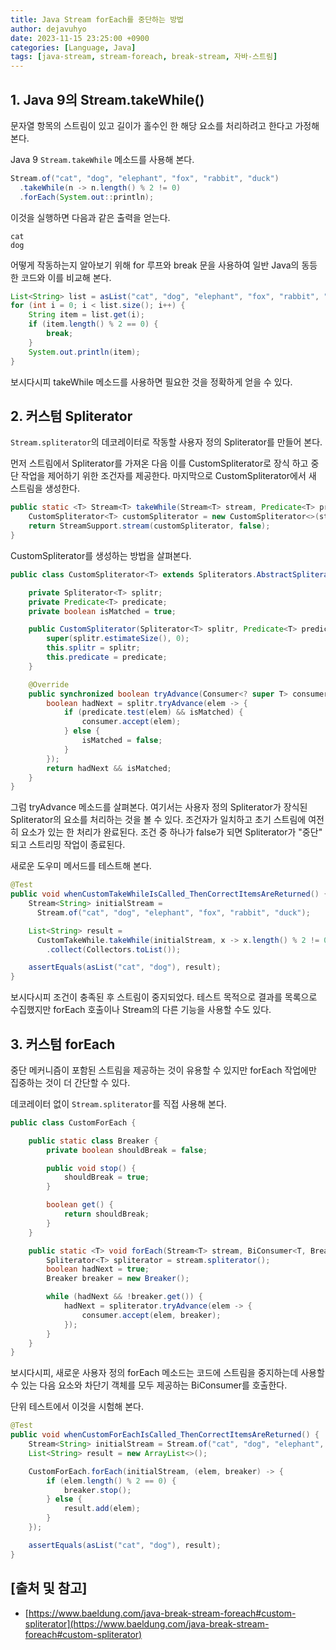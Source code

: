 ```yaml
---
title: Java Stream forEach를 중단하는 방법
author: dejavuhyo
date: 2023-11-15 23:25:00 +0900
categories: [Language, Java]
tags: [java-stream, stream-foreach, break-stream, 자바-스트림]
---
```


## 1. Java 9의 Stream.takeWhile()
문자열 항목의 스트림이 있고 길이가 홀수인 한 해당 요소를 처리하려고 한다고 가정해 본다.

Java 9 `Stream.takeWhile` 메소드를 사용해 본다.

```java
Stream.of("cat", "dog", "elephant", "fox", "rabbit", "duck")
  .takeWhile(n -> n.length() % 2 != 0)
  .forEach(System.out::println);
```

이것을 실행하면 다음과 같은 출력을 얻는다.

```text
cat
dog
```

어떻게 작동하는지 알아보기 위해 for 루프와 break 문을 사용하여 일반 Java의 동등한 코드와 이를 비교해 본다.

```java
List<String> list = asList("cat", "dog", "elephant", "fox", "rabbit", "duck");
for (int i = 0; i < list.size(); i++) {
    String item = list.get(i);
    if (item.length() % 2 == 0) {
        break;
    }
    System.out.println(item);
}
```

보시다시피 takeWhile 메소드를 사용하면 필요한 것을 정확하게 얻을 수 있다.

## 2. 커스텀 Spliterator
`Stream.spliterator`의 데코레이터로 작동할 사용자 정의 Spliterator를 만들어 본다.

먼저 스트림에서 Spliterator를 가져온 다음 이를 CustomSpliterator로 장식 하고 중단 작업을 제어하기 위한 조건자를 제공한다. 마지막으로 CustomSpliterator에서 새 스트림을 생성한다.

```java
public static <T> Stream<T> takeWhile(Stream<T> stream, Predicate<T> predicate) {
    CustomSpliterator<T> customSpliterator = new CustomSpliterator<>(stream.spliterator(), predicate);
    return StreamSupport.stream(customSpliterator, false);
}
```

CustomSpliterator를 생성하는 방법을 살펴본다.

```java
public class CustomSpliterator<T> extends Spliterators.AbstractSpliterator<T> {

    private Spliterator<T> splitr;
    private Predicate<T> predicate;
    private boolean isMatched = true;

    public CustomSpliterator(Spliterator<T> splitr, Predicate<T> predicate) {
        super(splitr.estimateSize(), 0);
        this.splitr = splitr;
        this.predicate = predicate;
    }

    @Override
    public synchronized boolean tryAdvance(Consumer<? super T> consumer) {
        boolean hadNext = splitr.tryAdvance(elem -> {
            if (predicate.test(elem) && isMatched) {
                consumer.accept(elem);
            } else {
                isMatched = false;
            }
        });
        return hadNext && isMatched;
    }
}
```

그럼 tryAdvance 메소드를 살펴본다. 여기서는 사용자 정의 Spliterator가 장식된 Spliterator의 요소를 처리하는 것을 볼 수 있다. 조건자가 일치하고 초기 스트림에 여전히 요소가 있는 한 처리가 완료된다. 조건 중 하나가 false가 되면 Spliterator가 "중단" 되고 스트리밍 작업이 종료된다.

새로운 도우미 메서드를 테스트해 본다.

```java
@Test
public void whenCustomTakeWhileIsCalled_ThenCorrectItemsAreReturned() {
    Stream<String> initialStream = 
      Stream.of("cat", "dog", "elephant", "fox", "rabbit", "duck");

    List<String> result = 
      CustomTakeWhile.takeWhile(initialStream, x -> x.length() % 2 != 0)
        .collect(Collectors.toList());

    assertEquals(asList("cat", "dog"), result);
}
```

보시다시피 조건이 충족된 후 스트림이 중지되었다. 테스트 목적으로 결과를 목록으로 수집했지만 forEach 호출이나 Stream의 다른 기능을 사용할 수도 있다.

## 3. 커스텀 forEach
중단 메커니즘이 포함된 스트림을 제공하는 것이 유용할 수 있지만 forEach 작업에만 집중하는 것이 더 간단할 수 있다.

데코레이터 없이 `Stream.spliterator`를 직접 사용해 본다.

```java
public class CustomForEach {

    public static class Breaker {
        private boolean shouldBreak = false;

        public void stop() {
            shouldBreak = true;
        }

        boolean get() {
            return shouldBreak;
        }
    }

    public static <T> void forEach(Stream<T> stream, BiConsumer<T, Breaker> consumer) {
        Spliterator<T> spliterator = stream.spliterator();
        boolean hadNext = true;
        Breaker breaker = new Breaker();

        while (hadNext && !breaker.get()) {
            hadNext = spliterator.tryAdvance(elem -> {
                consumer.accept(elem, breaker);
            });
        }
    }
}
```

보시다시피, 새로운 사용자 정의 forEach 메소드는 코드에 스트림을 중지하는데 사용할 수 있는 다음 요소와 차단기 객체를 모두 제공하는 BiConsumer를 호출한다.

단위 테스트에서 이것을 시험해 본다.

```java
@Test
public void whenCustomForEachIsCalled_ThenCorrectItemsAreReturned() {
    Stream<String> initialStream = Stream.of("cat", "dog", "elephant", "fox", "rabbit", "duck");
    List<String> result = new ArrayList<>();

    CustomForEach.forEach(initialStream, (elem, breaker) -> {
        if (elem.length() % 2 == 0) {
            breaker.stop();
        } else {
            result.add(elem);
        }
    });

    assertEquals(asList("cat", "dog"), result);
}
```

## [출처 및 참고]
* [https://www.baeldung.com/java-break-stream-foreach#custom-spliterator](https://www.baeldung.com/java-break-stream-foreach#custom-spliterator)
